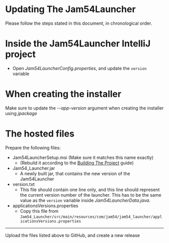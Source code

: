 # Updating The Jam54Launcher
Please follow the steps stated in this document, in chronological order.

# Inside the Jam54Launcher IntelliJ project
- Open *Jam54LauncherConfig.properties*, and update the `version` variable

# When creating the installer
Make sure to update the *--app-version* argument when creating the installer using *jpackage*

# The hosted files
Prepare the following files:
- Jam54LauncherSetup.msi (Make sure it matches this name exactly)
    - (Rebuild it according to the [Building The Project](./BuildingTheProject.md) guide)
- Jam54_Launcher.jar
    - A newly built jar, that contains the new version of the Jam54Launcher
- version.txt
    - This file should contain one line only, and this line should represent the current version number of the launcher. This has to be the same value as the `version` variable inside *Jam54LauncherData.java*.
- applicationsVersions.properties
    - Copy this file from `Jam54_Launcher/src/main/resources/com/jam54/jam54_launcher/applicationsVersions.properties`

---

Upload the files listed above to GitHub, and create a new release
